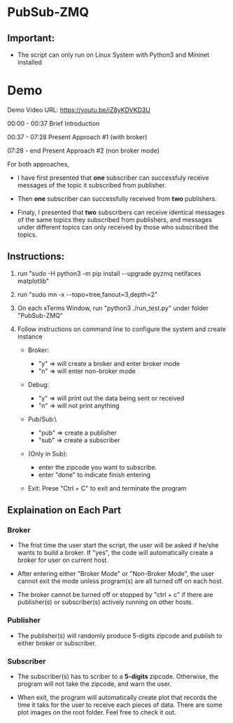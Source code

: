# PubSub-ZMQ


## Important:

* The script can only run on Linux System with Python3 and Mininet installed

# Demo

Demo Video URL: https://youtu.be/iZ8yKDVKD3U

00:00​ - 00:37 Brief Introduction

00:37​ - 07:28 Present Approach #1 (with broker)

07:28​ - end Present Approach #2 (non broker mode)

For both approaches, 

* I have first presented that **one** subscriber can successfuly receive messages of the topic it subscribed from publisher. 

* Then **one** subscriber can successfully received from **two** publishers. 

* Finaly, I presented that **two** subscribers can receive identical messages of the same topics they subscribed from publishers, and messages under different topics can only received by those who subscribed the topics. 


## Instructions:

1. run "sudo -H python3 -m pip install --upgrade pyzmq netifaces matplotlib"

2. run "sudo mn -x --topo=tree,fanout=3,depth=2"

3. On each xTerms Window, run "python3 ./run_test.py" under folder "PubSub-ZMQ"

4. Follow instructions on command line to configure the system and create instance

    * Broker:
        * "y" => will create a broker and enter broker mode
        * "n" => will enter non-broker mode

    * Debug: 
        * "y" => will print out the data being sent or received
        * "n" => will not print anything
    
    * Pub/Sub:\
        * "pub" => create a publisher
        * "sub" => create a subscriber
    
    * (Only in Sub): 
        * enter the zipcode you want to subscribe.
        * enter "done" to indicate finish entering
    
    * Exit: Prese "Ctrl + C" to exit and terminate the program


## Explaination on Each Part

### Broker

* The frist time the user start the script, the user will be asked if he/she wants to build a broker. If "yes", the code will automatically create a broker for user on current host.

* After entering either "Broker Mode" or "Non-Broker Mode", the user cannot exit the mode unless program(s) are all turned off on each host.

* The broker cannot be turned off or stopped by "ctrl + c" if there are publisher(s) or subscriber(s) actively running on other hosts.

### Publisher

* The publisher(s) will randomly produce 5-digits zipcode and publish to either broker or subscriber.

### Subscriber

* The subscriber(s) has to scriber to a **5-digits** zipcode. Otherwise, the program will not take the zipcode, and warn the user.

* When exit, the program will automatically create plot that records the time it taks for the user to receive each pieces of data. There are some plot images on the root folder. Feel free to check it out.

